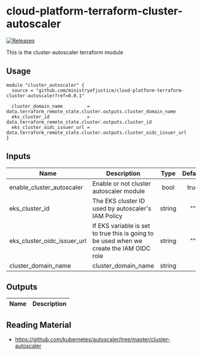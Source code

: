 # cloud-platform-terraform-cluster-autoscaler

[![Releases](https://img.shields.io/github/release/ministryofjustice/cloud-platform-terraform-cluster-autoscaler/all.svg?style=flat-square)](https://github.com/ministryofjustice/cloud-platform-terraform-cluster-autoscaler/releases)

This is the cluster-autoscaler terraform module

## Usage


```hcl
module "cluster_autoscaler" {
  source = "github.com/ministryofjustice/cloud-platform-terraform-cluster-autoscaler?ref=0.0.1"

  cluster_domain_name         = data.terraform_remote_state.cluster.outputs.cluster_domain_name
  eks_cluster_id              = data.terraform_remote_state.cluster.outputs.cluster_id
  eks_cluster_oidc_issuer_url = data.terraform_remote_state.cluster.outputs.cluster_oidc_issuer_url
}
```
## Inputs

| Name                        | Description | Type | Default | Required |
|---------------------------  |-------------|:----:|:-----:|:-----:|
| enable_cluster_autoscaler   | Enable or not cluster autoscaler module | bool | true | no |
| eks_cluster_id              | The EKS cluster ID used by autoscaler's IAM Policy | string | "" | yes |
| eks_cluster_oidc_issuer_url | If EKS variable is set to true this is going to be used when we create the IAM OIDC role | string | "" | no |
| cluster_domain_name         | cluster_domain_name | string |  | yes |


## Outputs

| Name | Description |
|------|-------------|

## Reading Material

- https://github.com/kubernetes/autoscaler/tree/master/cluster-autoscaler

